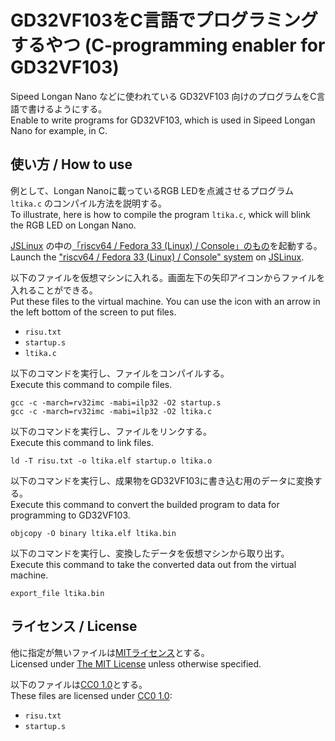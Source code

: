 # GD32VF103をC言語でプログラミングするやつ (C-programming enabler for GD32VF103)

Sipeed Longan Nano などに使われている GD32VF103 向けのプログラムをC言語で書けるようにする。  
Enable to write programs for GD32VF103, which is used in Sipeed Longan Nano for example, in C.

## 使い方 / How to use

例として、Longan Nanoに載っているRGB LEDを点滅させるプログラム `ltika.c` のコンパイル方法を説明する。  
To illustrate, here is how to compile the program `ltika.c`, whick will blink the RGB LED on Longan Nano.

[JSLinux](https://bellard.org/jslinux/) の中の[「riscv64 / Fedora 33 (Linux) / Console」のもの](https://bellard.org/jslinux/vm.html?cpu=riscv64&url=fedora33-riscv.cfg&mem=256)を起動する。  
Launch the ["riscv64 / Fedora 33 (Linux) / Console" system](https://bellard.org/jslinux/vm.html?cpu=riscv64&url=fedora33-riscv.cfg&mem=256) on [JSLinux](https://bellard.org/jslinux/).

以下のファイルを仮想マシンに入れる。画面左下の矢印アイコンからファイルを入れることができる。  
Put these files to the virtual machine. You can use the icon with an arrow in the left bottom of the screen to put files.

* `risu.txt`
* `startup.s`
* `ltika.c`

以下のコマンドを実行し、ファイルをコンパイルする。  
Execute this command to compile files.

```
gcc -c -march=rv32imc -mabi=ilp32 -O2 startup.s
gcc -c -march=rv32imc -mabi=ilp32 -O2 ltika.c
```

以下のコマンドを実行し、ファイルをリンクする。  
Execute this command to link files.

```
ld -T risu.txt -o ltika.elf startup.o ltika.o
```

以下のコマンドを実行し、成果物をGD32VF103に書き込む用のデータに変換する。  
Execute this command to convert the builded program to data for programming to GD32VF103.

```
objcopy -O binary ltika.elf ltika.bin
```

以下のコマンドを実行し、変換したデータを仮想マシンから取り出す。  
Execute this command to take the converted data out from the virtual machine.

```
export_file ltika.bin
```

## ライセンス / License

他に指定が無いファイルは[MITライセンス](https://opensource.org/licenses/MIT)とする。  
Licensed under [The MIT License](https://opensource.org/licenses/MIT) unless otherwise specified.

以下のファイルは[CC0 1.0](https://creativecommons.org/publicdomain/zero/1.0/deed.ja)とする。  
These files are licensed under [CC0 1.0](https://creativecommons.org/publicdomain/zero/1.0/):

* `risu.txt`
* `startup.s`
